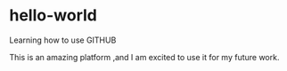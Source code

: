 # hello-world
Learning how to use GITHUB

This is an amazing platform ,and I am excited to use it for my future work.
